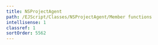 ```yaml
---
title: NSProjectAgent
path: /EJScript/Classes/NSProjectAgent/Member functions
intellisense: 1
classref: 1
sortOrder: 5562
---
```






